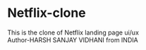# Netflix-clone
This is the clone of Netflix landing page ui/ux
<br>
Author-HARSH SANJAY VIDHANI from INDIA
